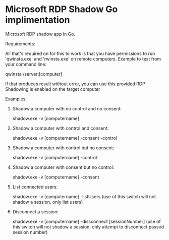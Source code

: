 # Microsoft RDP Shadow Go implimentation
Microsoft RDP shadow app in Go.

Requirements:

All that's required on for this to work is that you have permissions to run 'qwinsta.exe' and 'rwinsta.exe' on remote computers.
Example to test from your command line:

qwinsta /server:[computer]

if that produces result without error, you can use this provided RDP Shadowing is enabled on the target computer

Examples:

1. Shadow a computer with no control and no consent:

   shadow.exe -v [computername] 

2. Shadow a computer with control and consent:

   shadow.exe -v [computername] -consent -control
   
3. Shadow a computer with control but no consent:

   shadow.exe -v [computername] -control
   
4. Shadow a computer with consent but no control:

   shadow.exe -v [computername] -consent
   
5. List connected users:

   shadow.exe -v [computername] -listUsers (use of this switch will not shadow a session, only list users)
   
6. Disconnect a session:

   shadow.exe -v [computername] -dissconnect [sessionNumber] (use of this switch will not shadow a session, only attempt to disconnect passed session number)

